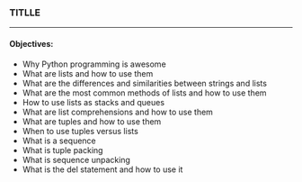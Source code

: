 ### TITLLE  
---  
#### Objectives:  
- Why Python programming is awesome  
- What are lists and how to use them  
- What are the differences and similarities between strings and lists  
- What are the most common methods of lists and how to use them  
- How to use lists as stacks and queues  
- What are list comprehensions and how to use them  
- What are tuples and how to use them  
- When to use tuples versus lists  
- What is a sequence  
- What is tuple packing  
- What is sequence unpacking  
- What is the del statement and how to use it  